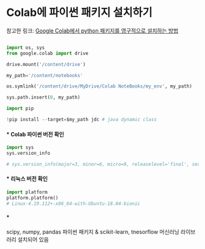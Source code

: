 # Colab에 파이썬 패키지 설치하기 

참고한 링크: [Google Colab에서 python 패키지를 영구적으로 설치하는 방법](https://teddylee777.github.io/colab/colab%EC%97%90%EC%84%9C-python%ED%8C%A8%ED%82%A4%EC%A7%80%EB%A5%BC-permanently-%EC%9D%B8%EC%8A%A4%ED%86%A8%ED%95%98%EB%8A%94-%EB%B0%A9%EB%B2%95)

```python

import os, sys
from google.colab import drive

drive.mount('/content/drive')

my_path='/content/notebooks'

os.symlink('/content/drive/MyDrive/Colab NoteBooks/my_env', my_path)

sys.path.insert(0, my_path)

import pip

!pip install --target=$my_path jdc # java dynamic class 

```



#### * Colab 파이썬 버전 확인 
```python
import sys
sys.version_info

# sys.version_info(major=3, minor=6, micro=9, releaselevel='final', serial=0)
```

#### * 리눅스 버전 확인 
```python
import platform 
platform.platform()
# Linux-4.19.112+-x86_64-with-Ubuntu-18.04-bionic

```

#### * 
scipy, numpy, pandas 파이썬 패키지 & scikit-learn, tnesorflow 머신러닝 라이브러리 설치되어 있음







